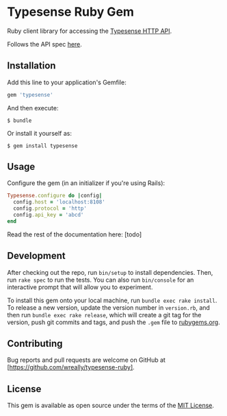 # Typesense Ruby Gem

Ruby client library for accessing the [Typesense HTTP API](https://github.com/wreally/typesense).

Follows the API spec [here](https://github.com/wreally/typesense-api-spec).

## Installation

Add this line to your application's Gemfile:

```ruby
gem 'typesense'
```

And then execute:

    $ bundle

Or install it yourself as:

    $ gem install typesense

## Usage

Configure the gem (in an initializer if you're using Rails):

```ruby
Typesense.configure do |config|
  config.host = 'localhost:8108'
  config.protocol = 'http'
  config.api_key = 'abcd'
end
```

Read the rest of the documentation here: [todo]

## Development

After checking out the repo, run `bin/setup` to install dependencies. Then, run `rake spec` to run the tests. You can also run `bin/console` for an interactive prompt that will allow you to experiment.

To install this gem onto your local machine, run `bundle exec rake install`. To release a new version, update the version number in `version.rb`, and then run `bundle exec rake release`, which will create a git tag for the version, push git commits and tags, and push the `.gem` file to [rubygems.org](https://rubygems.org).

## Contributing

Bug reports and pull requests are welcome on GitHub at [https://github.com/wreally/typesense-ruby].

## License

This gem is available as open source under the terms of the [MIT License](https://opensource.org/licenses/MIT).
